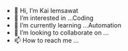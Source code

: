 - 👋 Hi, I’m Kai Iemsawat
- 👀 I’m interested in ...Coding
- 🌱 I’m currently learning ...Automation
- 💞️ I’m looking to collaborate on ...
- 📫 How to reach me ...

<!---
KaiIemsawat/KaiIemsawat is a ✨ special ✨ repository because its `README.md` (this file) appears on your GitHub profile.
You can click the Preview link to take a look at your changes.
--->
